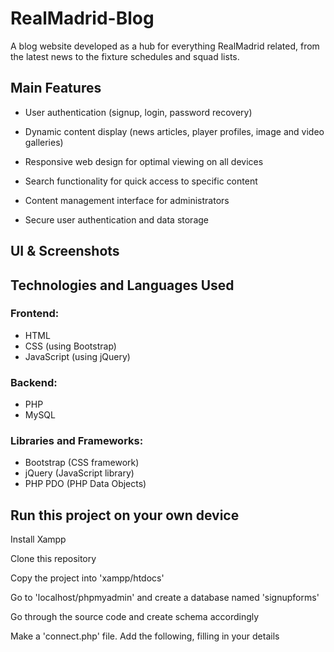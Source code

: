 # RealMadrid-Blog


A blog website developed as a hub for everything RealMadrid related, from the latest news to the fixture schedules and squad lists.


## Main Features


* User authentication (signup, login, password recovery)


* Dynamic content display (news articles, player profiles, image and video galleries)


* Responsive web design for optimal viewing on all devices


* Search functionality for quick access to specific content


* Content management interface for administrators


* Secure user authentication and data storage


## UI & Screenshots



## Technologies and Languages Used


### Frontend:

* HTML
* CSS (using Bootstrap)
* JavaScript (using jQuery)


### Backend:

* PHP
* MySQL


### Libraries and Frameworks:

* Bootstrap (CSS framework)
* jQuery (JavaScript library)
* PHP PDO (PHP Data Objects)


## Run this project on your own device


Install Xampp

Clone this repository

Copy the project into 'xampp/htdocs'

Go to 'localhost/phpmyadmin' and create a database named 'signupforms'

Go through the source code and create schema accordingly

Make a 'connect.php' file. Add the following, filling in your details

<?php
$HOSTNAME = '';
$USERNAME = '';
$PASSWORD = "";
$DATABASE = '';


$con = mysqli_connect($HOSTNAME, $USERNAME, $PASSWORD, $DATABASE);


Go to localhost/RealMadrid-Blog/signup.php and take it from there


## Reach out in case of any feedback or queries

